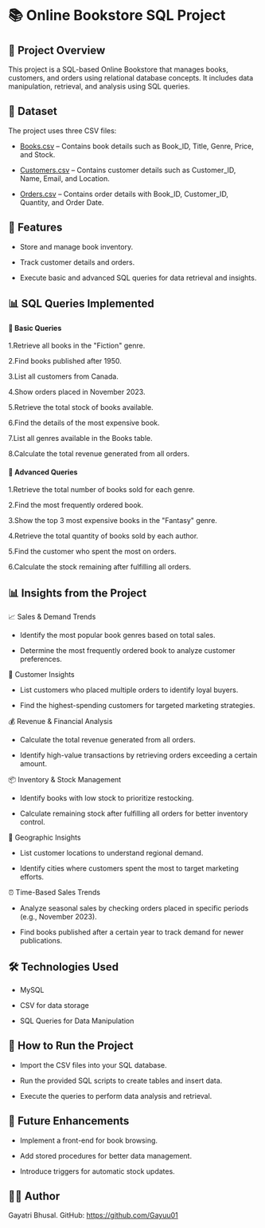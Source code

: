 
# 📚 Online Bookstore SQL Project

## 📝 Project Overview

This project is a SQL-based Online Bookstore that manages books, customers, and orders using relational database concepts. It includes data manipulation, retrieval, and analysis using SQL queries.

## 📂 Dataset

The project uses three CSV files:

- <a href = "https://drive.google.com/file/d/1-3vAQU3oDfCZsFpN2fJNHm7cayla-bUD/view?usp=sharing"> Books.csv</a> – Contains book details such as Book_ID, Title, Genre, Price, and Stock.

- <a href = "https://drive.google.com/file/d/14gjb60inMG2nvWDb3e8DDozg0GYJxbkd/view?usp=sharing"> Customers.csv</a> – Contains customer details such as Customer_ID, Name, Email, and Location.

- <a href = "https://drive.google.com/file/d/1CVXAxtx6XM3rBWA82WcQRmdInWSdS25v/view?usp=sharing"> Orders.csv</a> – Contains order details with Book_ID, Customer_ID, Quantity, and Order Date.

## 🔧 Features

- Store and manage book inventory.

- Track customer details and orders.

- Execute basic and advanced SQL queries for data retrieval and insights.

## 📊 SQL Queries Implemented

#### 🔹 Basic Queries

1.Retrieve all books in the "Fiction" genre.

2.Find books published after 1950.

3.List all customers from Canada.

4.Show orders placed in November 2023.

5.Retrieve the total stock of books available.

6.Find the details of the most expensive book.

7.List all genres available in the Books table.

8.Calculate the total revenue generated from all orders.

#### 🔹 Advanced Queries

1.Retrieve the total number of books sold for each genre.

2.Find the most frequently ordered book.

3.Show the top 3 most expensive books in the "Fantasy" genre.

4.Retrieve the total quantity of books sold by each author.

5.Find the customer who spent the most on orders.

6.Calculate the stock remaining after fulfilling all orders.

## 📊 Insights from the Project

📈 Sales & Demand Trends

- Identify the most popular book genres based on total sales.

- Determine the most frequently ordered book to analyze customer preferences.

👥 Customer Insights

- List customers who placed multiple orders to identify loyal buyers.

- Find the highest-spending customers for targeted marketing strategies.

💰 Revenue & Financial Analysis

- Calculate the total revenue generated from all orders.

- Identify high-value transactions by retrieving orders exceeding a certain amount.

📦 Inventory & Stock Management

- Identify books with low stock to prioritize restocking.

- Calculate remaining stock after fulfilling all orders for better inventory control.

📍 Geographic Insights

- List customer locations to understand regional demand.

- Identify cities where customers spent the most to target marketing efforts.

⏰ Time-Based Sales Trends

- Analyze seasonal sales by checking orders placed in specific periods (e.g., November 2023).

- Find books published after a certain year to track demand for newer publications.

## 🛠 Technologies Used

- MySQL

- CSV for data storage

- SQL Queries for Data Manipulation

## 🚀 How to Run the Project

- Import the CSV files into your SQL database.

- Run the provided SQL scripts to create tables and insert data.

- Execute the queries to perform data analysis and retrieval.

## 📌 Future Enhancements

- Implement a front-end for book browsing.

- Add stored procedures for better data management.

- Introduce triggers for automatic stock updates.

## 👨‍💻 Author

Gayatri Bhusal.
GitHub: https://github.com/Gayuu01

